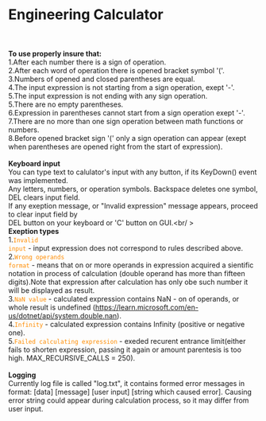 # <b>Engineering Calculator</b><br /><br />
<strong>To use properly insure that:</strong><br />
1.After each number there is a sign of operation.<br />
2.After each word of operation there is opened bracket symbol '('.<br />
3.Numbers of opened and closed parentheses are equal.<br />
4.The input expression is not starting from a sign operation, exept '-'.<br />
5.The input expression is not ending with any sign operation.<br />
5.There are no empty parentheses.<br />
6.Expression in parentheses cannot start from a sign operation exept '-'.<br />
7.There are no more than one sign operation between math functions or numbers.<br />
8.Before opened bracket sign '(' only a sign operation can appear (exept when parentheses are opened right from the start of expression).<br />
<br />
<strong>Keyboard input</strong><br />
You can type text to calulator's input with any button, if its KeyDown() event was implemented.<br />
Any letters, numbers, or operation symbols. Backspace deletes one symbol, DEL clears input field.<br />
If any exeption message, or "Invalid expression" message appears, proceed to clear input field by<br />
DEL button on your keyboard or 'C' button on GUI.<br/ >
<br />
<strong>Exeption types</strong><br />
1.<code style="color : darkorange">Invalid input</code> - input expression does not correspond to rules described above.<br />
2.<code style="color : darkorange">Wrong operands format</code> - means that on or more operands in expression acquired a sientific notation in process of calculation (double operand has more than fifteen digits).Note that expression after calculation has only obe such number it will be displayed as result.<br />
3.<code style="color : darkorange">NaN value</code> - calculated expression contains NaN - on of operands, or whole result is undefined (https://learn.microsoft.com/en-us/dotnet/api/system.double.nan).<br />
4.<code style="color : darkorange">Infinity</code> - calculated expression contains Infinity (positive or negative one).<br />
5.<code style="color : darkorange">Failed calculating expression</code> - exeded recurent entrance limit(either fails to shorten expression, passing it again or amount parentesis is too high. MAX_RECURSIVE_CALLS = 250).<br />
<br />
<strong>Logging</strong><br />
Currently log file is called "log.txt", it contains formed error messages in format: [data]  [message]  [user input]  [string which caused error]. Causing error string could appear during calculation process, so it may differ from user input.<br />
